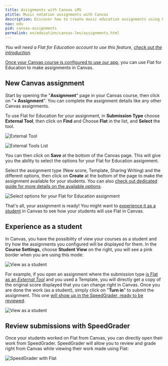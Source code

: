 ```yaml
---
title: Assignments with Canvas LMS
ptitle: Music notation assignments with Canvas
description: Discover how to create music education assignments using Flat in Canvas LMS. From music theory to music composition, use Flat for all your assignments right in Canvas.
nav: edu
pid: canvas-assignments
permalink: en/education/canvas-lms/assignments.html
---
```


*You will need a Flat for Education account to use this feature, [check out the introduction](/help/en/education/canvas-lms/).*

[Once your Canvas course is configured to use our app](/help/en/education/canvas-lms/setup-configuration.html), you can use Flat for Education to make assignments in Canvas.

## New Canvas assignment

Start by opening the "**Assignment**" page in your Canvas course, then click on "**+ Assignment**". You can complete the assignment details like any other Canvas assignments.

To use Flat for Education for your assignment, in **Submission Type** choose **External Tool**, then click on **Find** and Choose **Flat** in the list, and **Select** the tool.

![External Tool](/help/assets/img/edu/canvas-assignment-submission-type-ext-tool.png)

![External Tools List](/help/assets/img/edu/canvas-assignment-submission-type-ext-flat.png)

You can then click on **Save** at the bottom of the Canvas page. This will give you the ability to select the options for your Flat for Education assignment.

Select the assignment type (New score, Template, Sharing Writing) and the different options, then click on **Create** at the bottom of the page to make the assignment available for your students. You can also [check out dedicated guide for more details on the available options](/help/en/education/assignments-activities.html#creating-a-new-assignment).

![Select options for your Flat for Education assignment](/help/assets/img/edu/canvas-assignment-flat-config-start.png)

That's all, your assignment is ready! You might want to [experience it as a student](#experience-as-a-student) in Canvas to see how your students will use Flat in Canvas.

## Experience as a student

In Canvas, you have the possibility of view your courses as a student and try how the assignments you configured will be displayed for them. In the **Course Settings**, choose **Student View** on the right, you will see a pink border when you are using this mode:

![View as a student](/help/assets/img/edu/canvas-view-as-student.png)

For example, if you open an assignment where the submission type [is Flat as an *External Tool*](##flat-as-an-external-tool) and you used a Template, you will directly get a copy of the original score displayed that you can change right in Canvas. Once you are done the work (as a student), simply click on "**Turn in**" to submit the assignment. This one [will show up in the SpeedGrader, ready to be reviewed](#review-submissions-with-speedgrader).

![View as a student](/help/assets/img/edu/canvas-view-as-student-ext-tool.png)

## Review submissions with SpeedGrader

Once your students worked on Flat from Canvas, you can directly open their work from SpeedGrader. SpeedGrader will allow you to review and grade right from Canvas while viewing their work made using Flat:

![SpeedGrader with Flat](/help/assets/img/edu/canvas-speedgrader.png)